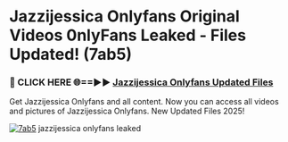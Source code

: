# Jazzijessica Onlyfans Original Videos 0nlyFans Leaked - Files Updated! (7ab5)

<h3>🔴 CLICK HERE 🌐==►► <a href="https://tinyurl.com/2wckxsce" rel="nofollow">Jazzijessica Onlyfans Updated Files</a></h3>

Get Jazzijessica Onlyfans and all content. Now you can access all videos and pictures of Jazzijessica Onlyfans. New Updated Files 2025!

[![7ab5](https://i.imgur.com/AFduVYN.gif)](https://tinyurl.com/2wckxsce)
jazzijessica onlyfans leaked